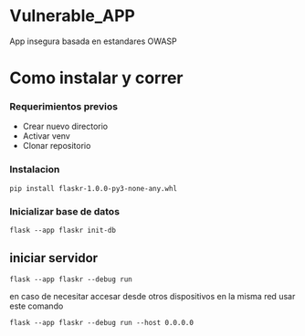 # Vulnerable_APP
App insegura basada en estandares OWASP

# Como instalar y correr

### Requerimientos previos

- Crear nuevo directorio
- Activar venv
- Clonar repositorio

### Instalacion

```pip install flaskr-1.0.0-py3-none-any.whl```

### Inicializar base de datos

```flask --app flaskr init-db```

## iniciar servidor

```flask --app flaskr --debug run```

en caso de necesitar accesar desde otros dispositivos en la misma red usar este comando

```flask --app flaskr --debug run --host 0.0.0.0```
